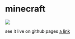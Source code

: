# minecraft

![](https://i.imgur.com/5EJ07EP.gif)

see it live on github pages
[a link](https://yakirifrah.github.io/minecraft/)
